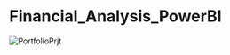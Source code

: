 # Financial_Analysis_PowerBI
![PortfolioPrjt](https://github.com/Emilinjoseph/Financial_Analysis_PowerBI/assets/37008863/f3023efe-a42d-4560-b66d-de48c018b9e8)
